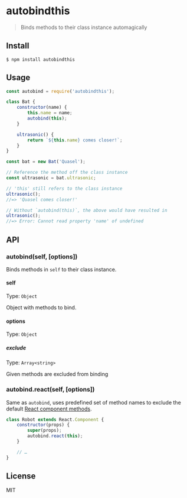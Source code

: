 # autobindthis
> Binds methods to their class instance automagically

## Install

```
$ npm install autobindthis
```


## Usage

```js
const autobind = require('autobindthis');

class Bat {
	constructor(name) {
		this.name = name;
		autobind(this);
	}

	ultrasonic() {
		return `${this.name} comes closer!`;
	}
}

const bat = new Bat('Quasel');

// Reference the method off the class instance
const ultrasonic = bat.ultrasonic;

// 'this' still refers to the class instance
ultrasonic();
//=> 'Quasel comes closer!'

// Without `autobind(this)`, the above would have resulted in
ultrasonic();
//=> Error: Cannot read property 'name' of undefined
```


## API

### autobind(self, [options])

Binds methods in `self` to their class instance.

#### self

Type: `Object`

Object with methods to bind.

#### options

Type: `Object`

##### exclude

Type: `Array<string>`

Given methods are excluded from binding

### autobind.react(self, [options])

Same as `autobind`, uses predefined set of method names to exclude the default [React component methods](https://reactjs.org/docs/react-component.html).

```js
class Robot extends React.Component {
	constructor(props) {
		super(props);
		autobind.react(this);
	}

	// …
}
```

## License

MIT 
